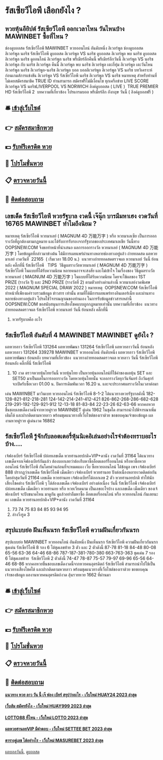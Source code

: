 # รัสเซียวีไอพี เลือกยังไง ?
## หวยหุ้นอียิปต์ รัสเซียวีไอพี ออกเวลาไหน วันไหนบ้าง MAWINBET ซื้อที่ไหน ?
ช่องดูบอลสด รัสเซียวีไอพี MAWINBET หวยออนไลน์ อันดับหนึ่ง ลิเวอร์พูล ช่องดูบอลสด ลิเวอร์พูล นอริช รัสเซียวีไอพี ดูบอลสด ลิเวอร์พูล VS นอริช ดูบอลสด ลิเวอร์พูล พบ นอริช ดูบอลสด ลิเวอร์พูล นอริช ดูออนไลน์ ลิเวอร์พูล นอริช พรีเมียร์ลีกคืนนี้ พรีเมียร์ลีกวันนี้ ลิเวอร์พูล VS นอริช ลิเวอร์พูล กับ นอริช ลิเวอร์พูล คืนนี้ ลิเวอร์พูล พบ นอริช ลิเวอร์พูล เตะกี่ทุ่ม ลิเวอร์พูล เตะวันไหน ลิเวอร์พูล นอริช ลิเวอร์พูล-นอริช ลิเวอร์พูล บอล บอลลิเวอร์พูล
ลิเวอร์พูล VS นอริช
บทวิเคราะห์ก่อนเกมส์การแข่งขัน ลิเวอร์พูล VS รัสเซียวีไอพี นอริช
ลิเวอร์พูล VS นอริช
หมายเหตุ สำหรับท่านที่ไม่เคยสมัครสมาชิค TRUE ID ท่านสามารถ สมัครฟรีไม่มีเงื่อนไข ทุกเครือข่าย
LIVE SCORE ลิเวอร์พูล VS นอริชLIVERPOOL VS NORWICH
ลิงค์ดูบอลสด ( LIVE )
 TRUE PREMIER HD รัสเซียวีไอพี 2 
บทความที่เกี่ยวข้อง
โปรแกรมบอล พรีเมียร์ลีก อังกฤษ วันนี้ ( ลิงค์ดูบอลฟรี )

## 🛎 [เข้าสู่เว็บไซต์](https://bit.ly/3BG5bNw)
## 👉 [สมัครสมาชิกหวย](https://bit.ly/3BG5bNw)
## 💵 [รับฟรีเครดิต หวย](https://bit.ly/3C3mvgS)
## 👑 [โปรโมชั่นหวย](https://bit.ly/3C3mvgS)
## 📋 [ตรวจหวยวันนี้](https://bit.ly/3C3mvgS)
## 📱 [ติดต่อสอบถาม](https://bit.ly/3C3mvgS)

## เลขเด็ด รัสเซียวีไอพี หวยรัฐบาล งวดนี้ เจ๊นุ๊ก บารมีมหาเฮง งวดวันที่ 16765 MAWINBET ทำไมถึงนิยม ?
หมายเหตุ รัสเซียวีไอพี หวยมาเลย์ ( MAGNUM 4D 万能万字 ) หรือ หวยมาเลเซีย เป็นการออกรางวัลที่ถูกต้องตามกฎหมาย และได้รับการรับรองจากรัฐบาลของประเทศมาเลเชีย
วันนี้ทาง OOPSNEW.COM จึงขอทำหน้าที่นำเสนอ ผลการออกรางวัล หวยมาเลย์ ( MAGNUM 4D 万能万字 ) โดยข้อมูลที่กล่าวมาข่างต้น ได้มีการเผยแพร่ผ่านทางหลายช่องทางอยู่แล้ว
ถ่ายทอดสด ผลหวยมาเลย์ งวดวันที่  22165  ( เริ่มเวลา 18.00 น.)
 แนวทางถ่ายทอดสดตรวจผล หวยมาเลย์ วันนี้ ย้อนหลัง คลิ๊กที่นี่ รัสเซียวีไอพี  
TIPS  วิธีดูผลรางวัลหวยมาเลย์ ( MAGNUM 4D 万能万字 ) รัสเซียวีไอพี ในแบบที่ได้รับความนิยม
หลายคนอาจจะสงสัย และไม่เข้าใจ ในเรื่องของ วิธีดูผลรางวัล หวยมาเลย์ ( MAGNUM 4D 万能万字 ) ในแบบที่ได้รับความนิยม โดยจะใช้ผลของ 1ST PRIZE (รางวัล 1) และ 2ND PRIZE (รางวัลที่ 2) ตามตัวอย่างด่านล่างนี้
หวยมาเลย์งวดพิเศษ 2022 ( MAGNUM SPECIAL DRAW 2022 )
หมายเหตุ  OOPSNEW.COM รัสเซียวีไอพี ทำหน้าที่เพียงแค่รวบรวมข้อมูล ข่าวสาร เท่านั้น ตามที่ได้มีการเผยแพร่ทางอินเตอร์เน็ท และผ่านทางหลายช่องทางอยู่แล้ว โปรดใช้วิจารณญาณของท่านเอง ในการรับข้อมูลข่าวสารเหล่านี้ OOPSNEW.COM ขอสนับสนุนการเสี่ยงโชคแบบถูกกฎหมายเท่านั้น
บทความที่เกี่ยวข้อง
 แนวทางถ่ายทอดสดตรวจผล รัสเซียวีไอพี หวยมาเลย์ วันนี้ ย้อนหลัง คลิ๊กที่นี่  
1. หวยรัฐบาลคือ อะไร

## รัสเซียวีไอพี อันดับที่ 4 MAWINBET MAWINBET ดูยังไง ?
ผลหวยลาว รัสเซียวีไอพี 131264 ผลหวยพัฒนา 131264 รัสเซียวีไอพี ผลหวยลาววันนี้ ย้อนหลัง
ผลหวยลาว 131264 339278
 MAWINBET หวยออนไลน์ อันดับหนึ่ง ผลหวยลาว รัสเซียวีไอพี ผลหวยพัฒนา ย้อนหลัง 
บทความที่เกี่ยวข้อง
 แนวทางถ่ายทอดสดตรวจผล หวยลาว วันนี้ รัสเซียวีไอพี ย้อนหลัง คลิ๊กที่นี่ รัสเซียวีไอพี  
1. 10 งวด ตรวจหวยหุ้นไทยวันนี้ หวยหุ้นไทย เป็นหวยหุ้นออนไลน์ที่ใช้ค่าของผลหุ้น SET และ SET50 มาเป็นผลในการออกรางวัล โดยหวยหุ้นไทยนั้น จะออกรางวัลทุกวันจันทร์ ถึงวันศุกร์ จะเปิดรับซื้อเวลา 01.00 น. ปิดการเดิมพันเวลา 16.20 น. และจะประกาศผลรางวัลในเวลาต่อมา

เด่น MAWINBET มาวินเบท หวยออนไลน์ รัสเซียวีไอพี 8-1-2 ได้แนวทางหวยรัฐบาลดังนี้
182-128-821-812-218-281
124-142-214-241-412-421
826-862-268-286-682-628
219-291-192-129-921-912
12-13-18
81-83-84
22-23-26
62-63-66
หากคอหวยชื่นชอบเลขเด็ดงวดนี้จากหวยคู่รวย MAWINBET คู่เด่น 1962 ในชุดใด สามารถนำไปพิจารณาเพิ่มเติมได้ และฝากติดตามหวยลาว พร้อมชุดแนวทางที่เว็บไซต์ของเราด้วย
ขอขอบคุณเจ้าของข้อมูล
ผลงานหวยคู่รวย คู่เด่นงวด 16862


## รัสเซียวีไอพี รู้จักกับลอตเตอรี่หุ้นนิเคอิเล่นอย่างไรจำต้องทราบอะไรบ้าง….
เจ้ฟองเบียร์ รัสเซียวีไอพี ปล่อยเลขเด็ด หวยฮานอยปกติ+VIP+ดานัง งวดวันที่ 31164
ได้แนวทางเลขเด็ดจากเจ๊ฟองเบียร์กันแล้ว ต้องบอกเลยว่าต้องรีบหาซื้อล็อตเตอร์รี่ออนไลน์ หรือหาซื้อหวยออนไลน์ รัสเซียวีไอพี กันโดยด่วนก่อนที่จะหมดแผง
เว็บ ซื้อหวยออนไลน์ ได้ข้อมูล เพจ เจ้ฟองเบียร์ 888 ปรากฎว่าเลขเด็ด รัสเซียวีไอพี เม็ดเดียว เจ้ฟองเบียร์ หวยฮานอย ปังต่อเนื่องหลายงวดติดต่อกัน โดยล่าสุดวันที่ 21164 เลขเด็ด หวยฮานอย เจ้ฟองเบียร์ได้ออกเลข 2 ตัว หวยฮานอยปกติ ทำให้นักเสี่ยงโชคต่าง รัสเซียวีไอพี ๆ ได้ส่องเลขเด็ด เจ้ฟองเบียร์ อย่างต่อเนื่อง วันนี้ รัสเซียวีไอพี เจ้ฟองเบียร์ ปล่อยเลขเด็ด เม็ดเดียว หวยฮานอย หรือ หวยเวียดนาม เป็นเลขอะไรบ้าง และเลขเด็ด เม็ดเดียว ของเจ้ฟองเบียร์ จะปังขนาดไหน มาดูกัน ดูแล้วอย่าลืมหาซื้อ ล็อตเตอรี่ออนไลน์ หรือ หวยออนไลน์ กันเลยนะคะ
เลขเด็ด หวยฮานอยปกติ+VIP+ดานัง งวดวันที่ 31164
1. 73 74 75 83 84 85 93 94 95
2. ล่างวิ่งรูด 3

## สรุปแบบย่อ ฝันเห็นนรก รัสเซียวีไอพี ความฝันเกี่ยวกันนรก
สรุปแบบย่อ MAWINBET หวยออนไลน์ อันดับหนึ่ง ฝันเห็นนรก รัสเซียวีไอพี ความฝันเกี่ยวกันนรก ชุดเด่น รัสเซียวีไอพี 8 รอง 6 ได้ชุดเลขท้าย 3 ตัว และ 2 ตัวดังนี้
87-78
81-18
84-48
80-08
65-56
63-36
64-46
68-86
787-187-381-780-380
663-763-363
ชุดเด่น 7 รอง 6 ได้ชุดเลขท้าย  รัสเซียวีไอพี 2 ตัวดังนี้
74-47
78-87
75-57
79-97
69-96
65-56
64-46
68-86
หากคอหวยชื่นชอบเลขเด็ดงวดนี้จากหวยคนอุตรดิตถ์ รัสเซียวีไอพี สามารถนำไปใช้เป็นแนวทางเสี่ยงโชคได้ และฝากติดตามหวยลาว พร้อมชุดแนวทางที่เว็บไซต์ของเราด้วย
ขอขอบคุณเจ้าของข้อมูล
ผลงานหวยคนอุตรดิตถ์งวด ลุ้นรวยหวย 1662 ที่ผ่านมา


## 🛎 [เข้าสู่เว็บไซต์](https://bit.ly/3BG5bNw)
## 👉 [สมัครสมาชิกหวย](https://bit.ly/3BG5bNw)
## 💵 [รับฟรีเครดิต หวย](https://bit.ly/3C3mvgS)
## 👑 [โปรโมชั่นหวย](https://bit.ly/3C3mvgS)
## 📋 [ตรวจหวยวันนี้](https://bit.ly/3C3mvgS)
## 📱 [ติดต่อสอบถาม](https://bit.ly/3C3mvgS)

#### [แนวทาง หวย ลาว วัน นี้ เจ๊ ฟอง เบียร์ สรุปว่าอะไร - เว็บใหม่ HUAY24 2023 ล่าสุด](https://atom.io/themes/แนวทาง%20หวย%20ลาว%20วัน%20นี้%20เจ๊%20ฟอง%20เบียร์%20สรุปว่าอะไร%20-%20เว็บใหม่%20huay24%202023%20ล่าสุด)
#### [เว็บส้ม สมัครยังไง - เว็บใหม่ HUAY999 2023 ล่าสุด](https://atom.io/themes/เว็บส้ม%20สมัครยังไง%20-%20เว็บใหม่%20huay999%202023%20ล่าสุด)
#### [LOTTO88 ที่ไหน - เว็บใหม่ LOTTO 2023 ล่าสุด](https://atom.io/themes/lotto88%20ที่ไหน%20-%20เว็บใหม่%20lotto%202023%20ล่าสุด)
#### [ผลหวยฮานอยVIP มีคำตอบ - เว็บใหม่ SETTEE BET 2023 ล่าสุด](https://atom.io/themes/ผลหวยฮานอยvip%20มีคำตอบ%20-%20เว็บใหม่%20settee%20bet%202023%20ล่าสุด)
#### [ตารางคู่เลข ได้อย่างไร - เว็บใหม่ MASUREBET 2023 ล่าสุด](https://atom.io/themes/ตารางคู่เลข%20ได้อย่างไร%20-%20เว็บใหม่%20masurebet%202023%20ล่าสุด)

[ผลบอลวันนี้](https://siamsport.tv "ผลบอลวันนี้"), [ดูบอลสด](https://siamsport.tv/ดูบอลสด "ดูบอลสด")